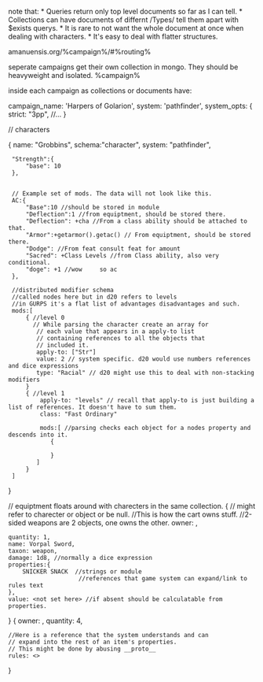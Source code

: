 
note that:
    * Queries return only top level documents so far as I can tell.
    * Collections can have  documents of differnt /Types/ tell them apart with $exists querys.
    * It is rare to not want the whole document at once when dealing with characters.
    * It's easy to deal with flatter structures.


amanuensis.org/%campaign%/#%routing%


seperate campaigns get their own collection in mongo. 
They should be heavyweight and isolated.
%campaign% 

inside each campaign as collections or documents have:


campaign_name: 'Harpers of Golarion',
system: 'pathfinder',
system_opts: {
    strict: "3pp",
    //...
}


// characters
 
{
     name: "Grobbins",
     schema:"character",
     system: "pathfinder",
     
     "Strength":{
         "base": 10
     },
     
     
     // Example set of mods. The data will not look like this.
     AC:{
         "Base":10 //should be stored in module
         "Deflection":1 //from equiptment, should be stored there.
         "Deflection": +cha //From a class ability should be attached to that.
         "Armor":+getarmor().getac() // From equiptment, should be stored there.
         "Dodge": //From feat consult feat for amount
         "Sacred": +Class Levels //from Class ability, also very conditional.
         "doge": +1 //wow     so ac
     },
     
     //distributed modifier schema
     //called nodes here but in d20 refers to levels
     //in GURPS it's a flat list of advantages disadvantages and such.
     mods:[ 
         { //level 0
           // While parsing the character create an array for 
            // each value that appears in a apply-to list 
            // containing references to all the objects that 
            // included it. 
            apply-to: ["Str"]                        
            value: 2 // system specific. d20 would use numbers references and dice expressions
            type: "Racial" // d20 might use this to deal with non-stacking modifiers
         }
         { //level 1
             apply-to: "levels" // recall that apply-to is just building a list of references. It doesn't have to sum them.
             class: "Fast Ordinary"
             
             mods:[ //parsing checks each object for a nodes property and descends into it.  
                {
                    
                }                     
            ]
         }
     ]
}
    

// equiptment floats around with charecters in the same collection.
{
    // might refer to charecter or object or be null. 
    //This is how the cart owns stuff.
    //2-sided weapons are 2 objects, one owns the other.
    owner: <objectID>,
                     
    quantity: 1,
    name: Vorpal Sword,
    taxon: weapon,
    damage: 1d8, //normally a dice expression
    properties:{
        SNICKER SNACK  //strings or module 
                        //references that game system can expand/link to rules text
    },
    value: <not set here> //if absent should be calculatable from properties.
}
{
    owner: <objectID>,
    quantity: 4,
    
    //Here is a reference that the system understands and can 
    // expand into the rest of an item's properties.
    // This might be done by abusing __proto__
    rules: <>
}

